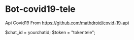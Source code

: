 
# Bot-covid19-tele
Api Covid19 From 
https://github.com/mathdroid/covid-19-api

$chat_id = yourchatid;
$token = "tokentele";
